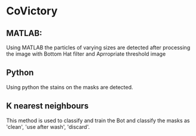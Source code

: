 # CoVictory
## MATLAB:
Using MATLAB the particles of varying sizes are detected after processing the image with Bottom Hat filter and Aprropriate threshold image
## Python
Using python the stains on the masks are detected.
## K nearest neighbours
This method is used to classify and train the Bot and classify the masks as 'clean', 'use after wash', 'discard'.
